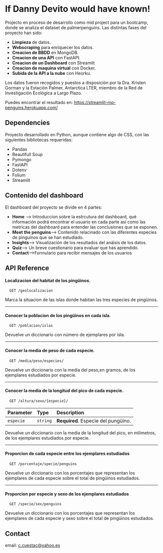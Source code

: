# If Danny Devito would have known!

Projecto en proceso de desarrollo como mid project para un bootcamp, donde se analiza el dataset de palmerpenguins.
Las distintas fases del proyecto han sido:

- **Limpieza** de datos.
- **Webscraping** para enriquecer los datos.
- **Creacion de BBDD** en MongoDB.
- **Creacion de una API** con FastAPI.
- **Creacion de un Dashboard** con Streamlit
- **Creacion de maquina virtual** con Docker.
- **Subida de la API a la nube** con Heorku.

Los datos fueron recogidos y puestos a disposición por la Dra. Kristen Gorman y la Estación Palmer, Antarctica LTER, miembro de la Red de Investigación Ecológica a Largo Plazo.

Puedes encontrar el resultado en:
https://streamlit-mp-penguins.herokuapp.com/

## Dependencies

Proyecto desarrollado en Python, aunque contiene algo de CSS, con las siguientes bibliotecas requeridas:

- Pandas
- Beautifull Soup
- Pymongo
- FastAPI
- Dotenv
- Folium
- Streamlit

## Contenido del dashboard

El dashboard del proyecto se divide en 4 partes:

- **Home** --> Introduccion sobre la estrcutura del dashboard, qué información podrá encontrar el usuario en cada parte asi como las metricas del dashboard para entender las conclusiones que se exponen.
- **Meet the penguins**--> Contenido relacinado con las diferentes especies de pinguinos que se han estudiado.
- **Insights**--> Visualización de los resultados del anáisis de los datos.
- **Quiz**--> Un breve cuestionario para evaluar que has aprendido.
- **Contact**-->Formulario para recibir mensajes de los usuarios

## API Reference

#### Localizacion del habitat de los pingüinos.

```http
  GET /geolocalizacion
```

Marca la situacion de las islas donde habitan las tres especies de pingüinos.

---

#### Conocer la poblacion de los pingüinos en cada isla.

```http
  GET /poblacion/islas
```

Devuelve un diccionario con número de ejemplares por isla.

---

#### Conocer la media de peso de cada especie.

```http
  GET /media/peso/especies/
```

Devuelve un diccionario con la media del peso,en gramos, de los ejemplares estudiados por especie.

---

#### Conocer la media de la longitud del pico de cada especie.

```http
  GET /altura/sexo/{especie}/
```

| Parameter | Type     | Description                         |
| :-------- | :------- | :---------------------------------- |
| `especie` | `string` | **Required**. Especie del pungüino. |

Devuelve un diccionario con la media de la longitud del pico, en milimetros, de los ejemplares estudiados por especie.

---

#### Proporcion de cada especie entre los ejemplares estudiados

```http
  GET /porcentaje/specie/penguins
```

Devuelve un diccionario con los porcentajes que representan los ejemplares de cada especie sobre el total de pingüinos estudiados.

---

#### Proporcion por especie y sexo de los ejemplares estudiados

```http
  GET /specie/sex/penguins
```

Devuelve un diccionario con los porcentajes que representan los ejemplares de cada especie y sexo sobre el total de pingüinos estudiados.

## Contact

email: c.cuestac@yahoo.es
